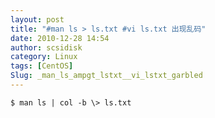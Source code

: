 ```yaml
---
layout: post
title: "#man ls > ls.txt #vi ls.txt 出现乱码"
date: 2010-12-28 14:54
author: scsidisk
category: Linux
tags: [CentOS]
Slug: _man_ls_ampgt_lstxt__vi_lstxt_garbled
---
```


    $ man ls | col -b \> ls.txt

